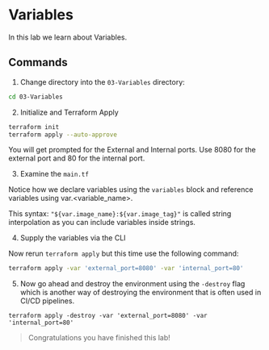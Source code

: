 # Variables

In this lab we learn about Variables.

## Commands

1. Change directory into the `03-Variables` directory:

```bash
cd 03-Variables
```

2. Initialize and Terraform Apply

```bash
terraform init
terraform apply --auto-approve
```

You will get prompted for the External and Internal ports.
Use 8080 for the external port and 80 for the internal port.

3. Examine the `main.tf`

Notice how we declare variables using the `variables` block and reference variables using var.<variable_name>.

This syntax: `"${var.image_name}:${var.image_tag}"` is called string interpolation as you can include variables inside strings.

4. Supply the variables via the CLI

Now rerun `terraform apply` but this time use the following command:

```bash
terraform apply -var 'external_port=8080' -var 'internal_port=80'
```

5. Now go ahead and destroy the environment using the `-destroy` flag which is another way of destroying the environment that is often used in CI/CD pipelines.

```hcl
terraform apply -destroy -var 'external_port=8080' -var 'internal_port=80'
```

> Congratulations you have finished this lab!

